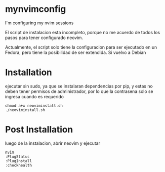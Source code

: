 # mynvimconfig
I'm configuring my nvim sessions 

El script de instalacion esta incompleto, porque no me acuerdo de todos los pasos para tener configurado neovim.

Actualmente, el script solo tiene la configuracion para ser ejecutado en un Fedora, pero tiene la posibilidad de ser extendida. Si vuelvo a Debian 

# Installation 

ejecutar sin sudo, ya que se instalaran dependencias por pip, y estas no deben tener permisos de administrador, por lo que la contrasena solo se ingresa cuando es requerido

```
chmod a+x neoviminstall.sh
./neoviminstall.sh
```

# Post Installation
luego de la instalacion, abrir neovim y ejecutar 

```
nvim
:PlugStatus
:PlugInstall
:checkhealth
```



